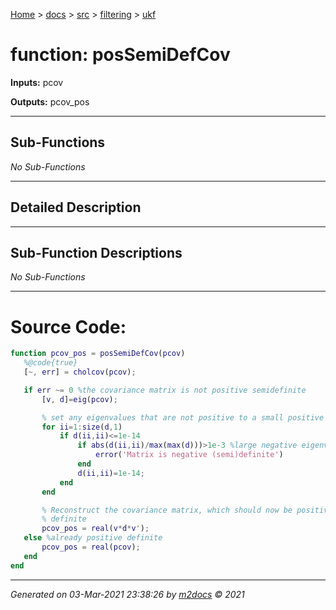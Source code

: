 [Home](../../../index.md) > [docs](../../../docs_index.md) > [src](../../src_index.md) > [filtering](../filtering_index.md) > [ukf](ukf_index.md)  


# function: posSemiDefCov



**Inputs:** pcov

**Outputs:** pcov_pos

 ***

## Sub-Functions

*No Sub-Functions*

 ***

## Detailed Description



 ***

## Sub-Function Descriptions

*No Sub-Functions*

 
 *** 

# Source Code:

 ```matlab 
 function pcov_pos = posSemiDefCov(pcov)
    %@code{true}
    [~, err] = cholcov(pcov);

    if err ~= 0 %the covariance matrix is not positive semidefinite
        [v, d]=eig(pcov);

        % set any eigenvalues that are not positive to a small positive number
        for ii=1:size(d,1)
            if d(ii,ii)<=1e-14
                if abs(d(ii,ii)/max(max(d)))>1e-3 %large negative eigenvalues
                    error('Matrix is negative (semi)definite')
                end
                d(ii,ii)=1e-14;
            end
        end

        % Reconstruct the covariance matrix, which should now be positive
        % definite
        pcov_pos = real(v*d*v');
    else %already positive definite
        pcov_pos = real(pcov);
    end
end 
``` 
 
***

*Generated on 03-Mar-2021 23:38:26 by [m2docs](https://github.com/crgnam-research/m2docs) © 2021*
